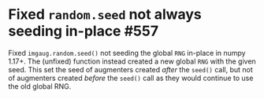 # Fixed `random.seed` not always seeding in-place #557

Fixed `imgaug.random.seed()` not seeding the global `RNG` in-place
in numpy 1.17+. The (unfixed) function instead created a new
global `RNG` with the given seed. This set the seed of augmenters
created *after* the `seed()` call, but not of augmenters created
*before* the `seed()` call as they would continue to use the old
global RNG.

